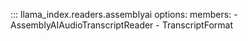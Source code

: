 ::: llama_index.readers.assemblyai
    options:
      members:
        - AssemblyAIAudioTranscriptReader
        - TranscriptFormat
